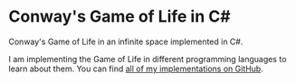 # Conway's Game of Life in C#

Conway's Game of Life in an infinite space implemented in C#. 

I am implementing the Game of Life in different programming languages to learn about them. You can find [all of my implementations on GitHub](https://github.com/domoritz?tab=repositories&q=gameoflife).
